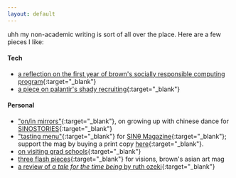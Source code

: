 ```yaml
---
layout: default
---
```


uhh my non-academic writing is sort of all over the place. Here are a few pieces I like: 

#### Tech

- [a reflection on the first year of brown's socially responsible computing program](http://www.theindy.org/article/2235){:target="_blank"}
- [a piece on palantir's shady recruiting](http://www.theindy.org/article/1516){:target="_blank"}

#### Personal

- ["on/in mirrors"](https://letterstomyfriends.substack.com/p/mirrors){:target="_blank"}, on growing up with chinese dance for [SINOSTORIES](https://sinostories.com/){:target="_blank"}
- ["tasting menu"](https://letterstomyfriends.substack.com/p/tastingmenu){:target="_blank"} for [SINθ Magazine](https://sinetheta.net/index.html){:target="_blank"}; support the mag by buying a print copy [here](https://www.blurb.com/b/11319171-sin-25-zero){:target="_blank"}.
- [on visiting grad schools](https://letterstomyfriends.substack.com/p/academia){:target="_blank"}
- [three flash pieces](https://issuu.com/visions.brown/docs/spring2021layoutfinalsingles){:target="_blank"} for visions, brown's asian art mag
- [a review of *a tale for the time being* by ruth ozeki](https://reading.supply/@jessica/some-comfort-for-the-time-being-64k4Ml){:target="_blank"}
